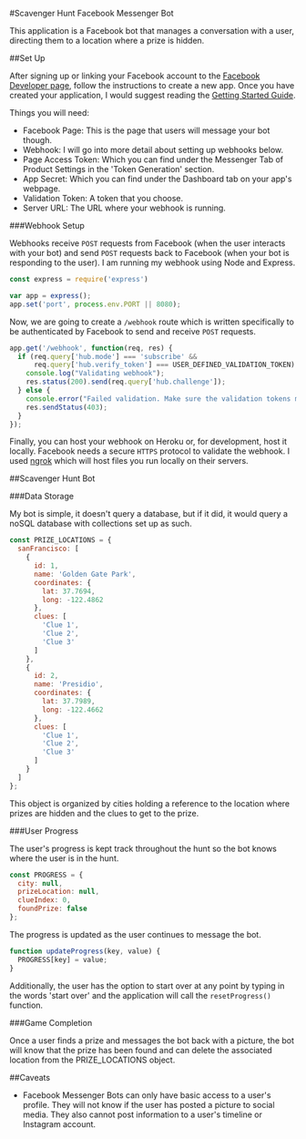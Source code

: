#Scavenger Hunt Facebook Messenger Bot

This application is a Facebook bot that manages a conversation with a user, directing them to a location where a prize is hidden.

##Set Up

After signing up or linking your Facebook account to the [Facebook Developer page](https://developers.facebook.com/), follow the instructions to create a new app. Once you have created your application, I would suggest reading the [Getting Started Guide](https://developers.facebook.com/docs/messenger-platform/guides/quick-start).

Things you will need:
- Facebook Page: This is the page that users will message your bot though.
- Webhook: I will go into more detail about setting up webhooks below.
- Page Access Token: Which you can find under the Messenger Tab of Product Settings in the 'Token Generation' section.
- App Secret: Which you can find under the Dashboard tab on your app's webpage.
- Validation Token: A token that you choose.
- Server URL: The URL where your webhook is running.

###Webhook Setup

Webhooks receive `POST` requests from Facebook (when the user interacts with your bot) and send `POST` requests back to Facebook (when your bot is responding to the user). I am running my webhook using Node and Express.

```javascript
const express = require('express')

var app = express();
app.set('port', process.env.PORT || 8080);
```

Now, we are going to create a `/webhook` route which is written specifically to be authenticated by Facebook to send and receive `POST` requests.

```javascript
app.get('/webhook', function(req, res) {
  if (req.query['hub.mode'] === 'subscribe' &&
      req.query['hub.verify_token'] === USER_DEFINED_VALIDATION_TOKEN) {
    console.log("Validating webhook");
    res.status(200).send(req.query['hub.challenge']);
  } else {
    console.error("Failed validation. Make sure the validation tokens match.");
    res.sendStatus(403);
  }
});
```

Finally, you can host your webhook on Heroku or, for development, host it locally. Facebook needs a secure `HTTPS` protocol to validate the webhook. I used [ngrok](https://ngrok.com/) which will host files you run locally on their servers.

##Scavenger Hunt Bot

###Data Storage

My bot is simple, it doesn't query a database, but if it did, it would query a noSQL database with collections set up as such.

```javascript
const PRIZE_LOCATIONS = {
  sanFrancisco: [
    {
      id: 1,
      name: 'Golden Gate Park',
      coordinates: {
        lat: 37.7694,
        long: -122.4862
      },
      clues: [
        'Clue 1',
        'Clue 2',
        'Clue 3'
      ]
    },
    {
      id: 2,
      name: 'Presidio',
      coordinates: {
        lat: 37.7989,
        long: -122.4662
      },
      clues: [
        'Clue 1',
        'Clue 2',
        'Clue 3'
      ]
    }
  ]
};
```

This object is organized by cities holding a reference to the location where prizes are hidden and the clues to get to the prize.

###User Progress

The user's progress is kept track throughout the hunt so the bot knows where the user is in the hunt.

```javascript
const PROGRESS = {
  city: null,
  prizeLocation: null,
  clueIndex: 0,
  foundPrize: false
};
```

The progress is updated as the user continues to message the bot.

```javascript
function updateProgress(key, value) {
  PROGRESS[key] = value;
}
```

Additionally, the user has the option to start over at any point by typing in the words 'start over' and the application will call the `resetProgress()` function.

###Game Completion

Once a user finds a prize and messages the bot back with a picture, the bot will know that the prize has been found and can delete the associated location from the PRIZE_LOCATIONS object.

##Caveats
- Facebook Messenger Bots can only have basic access to a user's profile. They will not know if the user has posted a picture to social media. They also cannot post information to a user's timeline or Instagram account.
